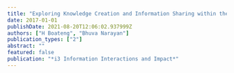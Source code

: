 ```yaml
---
title: "Exploring Knowledge Creation and Information Sharing within the Culturally Situated World of Ghana's Traditional Kente Community"
date: 2017-01-01
publishDate: 2021-08-20T12:06:02.937999Z
authors: ["H Boateng", "Bhuva Narayan"]
publication_types: ["2"]
abstract: ""
featured: false
publication: "*i3 Information Interactions and Impact*"
---
```



